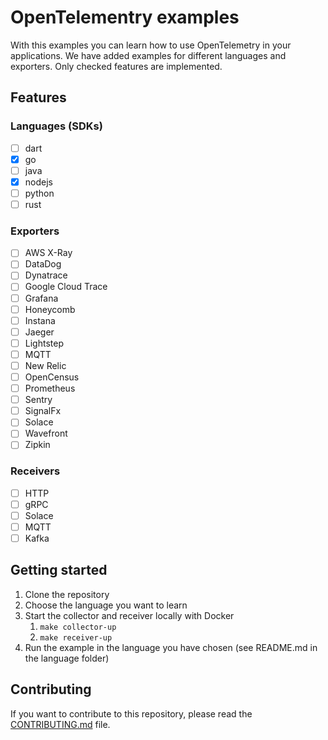 # OpenTelementry examples

With this examples you can learn how to use OpenTelemetry in your applications. We have added examples for different languages and exporters.
Only checked features are implemented.

## Features

### Languages (SDKs)

- [ ] dart
- [x] go
- [ ] java
- [x] nodejs
- [ ] python
- [ ] rust

### Exporters

- [ ] AWS X-Ray
- [ ] DataDog
- [ ] Dynatrace
- [ ] Google Cloud Trace
- [ ] Grafana
- [ ] Honeycomb
- [ ] Instana
- [ ] Jaeger
- [ ] Lightstep
- [ ] MQTT
- [ ] New Relic
- [ ] OpenCensus
- [ ] Prometheus
- [ ] Sentry
- [ ] SignalFx
- [ ] Solace
- [ ] Wavefront
- [ ] Zipkin

### Receivers

- [ ] HTTP
- [ ] gRPC
- [ ] Solace
- [ ] MQTT
- [ ] Kafka

## Getting started

1. Clone the repository
2. Choose the language you want to learn
3. Start the collector and receiver locally with Docker
    1. `make collector-up`
    2. `make receiver-up`
4. Run the example in the language you have chosen (see README.md in the language folder)

## Contributing

If you want to contribute to this repository, please read the [CONTRIBUTING.md](CONTRIBUTING.md) file.
